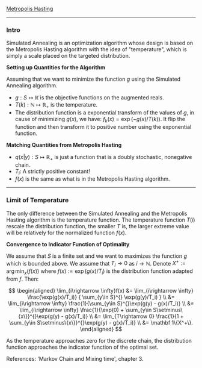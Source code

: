 [Metropolis Hasting](Metropolis%20Hasting.md)

---
### **Intro**

Simulated Annealing is an optimization algorithm whose design is based on the Metropolis Hasting algorithm with the idea of "temperature", which is simply a scale placed on the targeted distribution. 

**Setting up Quantities for the Algorithm**

Assuming that we want to minimize the function $g$ using the Simulated Annealing algorithm. 

* $g: S \mapsto \mathbb{\bar R}$ is the objective functions on the augmented reals. 
* $T(k): \mathbb N \mapsto \mathbb R_+$ is the temperature. 
* The distribution function is a exponential transform of the values of $g$, in cause of minimizing $g(x)$, we have: $f_k(x) = \exp(-g(x)/T(k))$. It flip the function and then transform it to positive number using the exponential function. 


**Matching Quantities from Metropolis Hasting**
* $q(x|y): S \mapsto \mathbb R_+$ is just a function that is a doubly stochastic, nonegative chain. 
* $T_i$: A strictly positive constant!
* $f(x)$ is the same as what is in the Metropolis Hasting algorithm.


---
### **Limit of Temperature**

The only difference between the Simulated Annealing and the Metropolis Hasting algorithm is the temperature function. The temperature function $T(i)$ rescale the distribution function, the smaller $T$ is, the larger extreme value will be relatively for the normalized function $f(x)$. 


**Convergence to Indicator Function of Optimality**

We assume that $S$ is a finite set and we want to maximizes the function $g$ which is bounded above. We assume that $T_i\rightarrow 0$ as $i\rightarrow \mathbb N$. Denote $X^+:= \arg\min_x(f(x))$ where $f(x):=\exp(g(x)/T_i)$ is the distribution function adapted from $f$. Then: 

$$
\begin{aligned}
    \lim_{i\rightarrow \infty}f(x) 
    &= 
    \lim_{i\rightarrow \infty} \frac{\exp(g(x)/T_i)}
    {
        \sum_{y\in S}^{}
        \exp(g(y)/T_i)
    }
    \\
    &= 
    \lim_{i\rightarrow \infty}
    \frac{1}{\sum_{y\in S}^{}\exp(g(y) - g(x)/T_i)}
    \\
    &= 
    \lim_{i\rightarrow \infty}
    \frac{1}{\exp(0) + \sum_{y\in S\setminus\{x\}}^{}\exp(g(y) - g(x)/T_i)}
    \\
    &= 
    \lim_{T\rightarrow 0}
    \frac{1}{1 + \sum_{y\in S\setminus\{x\}}^{}\exp(g(y) - g(x)/T_i)}
    \\
    &= \mathbf 1\{X^+\}. 
\end{aligned}
$$

As the temperature approaches zero for the discrete chain, the distribution function approaches the indicator function of the optimal set.


References: 'Markov Chain and Mixing time', chapter 3. 